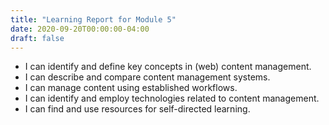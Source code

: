 ```yaml
---
title: "Learning Report for Module 5"
date: 2020-09-20T00:00:00-04:00
draft: false
---
```


* I can identify and define key concepts in (web) content management.
* I can describe and compare content management systems.
* I can manage content using established workflows.
* I can identify and employ technologies related to content management.
* I can find and use resources for self-directed learning.


